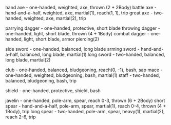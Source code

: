 
hand axe - one-handed, weighted, axe, thrown (2 + 2Body)
battle axe - hand-and-a-half, weighted, axe, martial(1), reach(1, 1), trip
great axe - two-handed, weighted, axe, martial(2), trip


parrying dagger - one-handed, protective, short blade
throwing dagger - one-handed, light, short blade, thrown (4 + 1Body)
combat dagger - one-handed, light, short blade, armor piercing(2)


side sword - one-handed, balanced, long blade
arming sword - hand-and-a-half, balanced, long blade, martial(1)
long sword - two-handed, balanced, long blade, martial(2)


club - one-handed, balanced, bludgeoning, reach(0, -1), bash, sap
mace - one-handed, weighted, bludgeoning, bash, martial(1)
staff - two-handed, balanced, bludgeoning, bash, trip


shield - one-handed, protective, shield, bash


javelin - one-handed, pole-arm, spear, reach 0-3, thrown (6 + 2Body)
short spear - hand-and-a-half, pole-arm, spear, martial(1), reach 0-4, thrown (4 + 1Body), trip
long spear - two-handed, pole-arm, spear, heavy(1), martial(2), reach 2-6, trip
